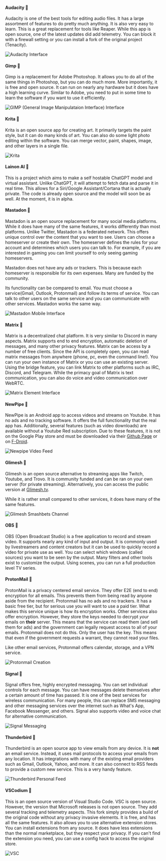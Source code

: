 #### Audacity <a style="text-decoration: none;" href="https://www.audacityteam.org/">&#128279;</a>

Audacity is one of the best tools for editing audio files. It has a large assortment of features to do pretty much anything. It is also very easy to learn. This is a great replacement for tools like Reaper. While this app is open source, one of the latest updates did add telemetry. You can block it with a firewall setting or you can install a fork of the original project (Tenacity).

![Audacity Interface](/assets/img/audacity.png)

#### Gimp <a style="text-decoration: none;" href="https://www.gimp.org/">&#128279;</a>

Gimp is a replacement for Adobe Photoshop. It allows you to do all of the same things in Photoshop, but you can do much more. More importantly, it is free and open source. It can run on nearly any hardware but it does have a high learning curve. Similar to Adobe, you need to put in some time to learn the software if you want to use it efficiently.

![GIMP (General Image Manipulataion Interface) Interface](/assets/img/gimp.png)

#### Krita <a style="text-decoration: none;" href="https://krita.org/en/">&#128279;</a>

Krita is an open source app for creating art. It primarily targets the paint style, but it can do many kinds of art. You can also do some light photo editing within the software. You can merge vector, paint, shapes, image, and other layers in a single file.

![Krita](/assets/img/krita.png)

#### Lainon AI <a style="text-decoration: none;" href="https://laion.ai/">&#128279;</a>

This is a project which aims to make a self hostable ChatGPT model and virtual assistant. Unlike ChatGPT, it will attempt to fetch data and parse it in real time. This allows for a Siri/Google Assistant/Cortana that is actually private. The code is already open source and the model will soon be as well. At the moment, it is in alpha.

#### Mastadon <a style="text-decoration: none;" href="https://joinmastodon.org/">&#128279;</a>

Mastadon is an open source replacement for many social media platforms. While it does have many of the same features, it works differently than most platforms. Unlike Twitter, Mastadon is a federated network. This offers unique control over the content that you want to see. Users can choose a homeserver or create their own. The homeserver defines the rules for your account and determines which users you can talk to. For example, if you are interested in gaming you can limit yourself to only seeing gaming homeservers.

Mastadon does not have any ads or trackers. This is because each homeserver is responsible for its own expenses. Many are funded by the community.

Its functionality can be compared to email. You must choose a service(Gmail, Outlook, Protonmail) and follow its terms of service. You can talk to other users on the same service and you can communicate with other services. Mastadon works the same way.

![Mastadon Mobile Interface](/assets/img/mastadon.webp)

#### Matrix <a style="text-decoration: none;" href="https://matrix.org/">&#128279;</a>

Matrix is a decentralized chat platform. It is very similar to Discord in many aspects. Matrix supports end to end encryption, automatic deletion of messages, and many other privacy features. Matrix can be access by a number of free clients. Since the API is completely open, you can read matrix messages from anywhere (phone, pc, even the command line!). You can run your own instance of Matrix or you can use an existing server. Using the bridge feature, you can link Matrix to other platforms such as IRC, Discord, and Telegram. While the primacy goal of Matrix is text communication, you can also do voice and video communication over WebRTC.

![Matrix Element Interface](/assets/img/matrix.png)

#### NewPipe <a style="text-decoration: none;" href="https://newpipe.net/">&#128279;</a>

NewPipe is an Android app to access videos and streams on Youtube. It has no ads and no tracking software. It offers the full functionality that the real app has. Additionally, several features (such as video downloads) are available without a Youtube Red subscription. Due to these features, it is not on the Google Play store and must be downloaded via their [Github Page](https://github.com/TeamNewPipe/NewPipe/releases) or on [F-Droid](https://f-droid.org/packages/org.schabi.newpipe/).

![Newpipe Video Feed](/assets/img/newpipe.png)

#### Glimesh <a style="text-decoration: none;" href="https://glimesh.tv">&#128279;</a>

Glimesh is an open source alternative to streaming apps like Twitch, Youtube, and Trovo. It is community funded and can be ran on your own server (for private streaming). Alternatively, you can access the public version at [Glimesh.tv](https://glimesh.tv).

While it is rather small compared to other services, it does have many of the same features.

![Glimesh Smashbets Channel](/assets/img/glimesh.png)

#### OBS <a style="text-decoration: none;" href="https://obsproject.com/">&#128279;</a>

OBS (Open Broadcast Studio) is a free application to record and stream video. It supports nearly any kind of input and output. It is commonly used by livestreamers and content creators but it can be used to quickly record a video for private use as well. You can select which windows (called sources) you want to be seen by the output. Many filters and other tools exist to customize the output. Using scenes, you can run a full production level TV series.

#### ProtonMail <a style="text-decoration: none;" href="https://proton.me/mail">&#128279;</a>

ProtonMail is a privacy centered email service. They offer E2E (end to end) encryption for all emails. This prevents them from being read by anyone aside from the recipient. Protonmail has no ads and no trackers. It has a basic free tier, but for serious use you will want to use a paid tier. What makes this service unique is how its encryption works. Other services also offer encryption. However, they store the keys needed to decrypt *your* emails on **their** server. This means that the service can read them (and sell them for ads) and the government can legally request access to all of your emails. Protonmail does not do this. Only the user has the key. This means that even if the government requests a warrant, they cannot read your files.

Like other email services, Protonmail offers calendar, storage, and a VPN service.

![Protonmail Creation](/assets/img/protonmail.png)

#### Signal <a style="text-decoration: none;" href="https://www.signal.org/">&#128279;</a>

Signal offers free, highly encrypted messaging. You can set individual controls for each message. You can have messages delete themselves after a certain amount of time has passed. It is one of the best services for wireless communication. For many people, this can replace SMS messaging and other messaging services over the internet such as What's App, Facebook Messenger, and others. Signal also supports video and voice chat for alternative communication.

![Signal Messaging](/assets/img/signal.png)

#### Thunderbird <a style="text-decoration: none;" href="https://www.thunderbird.net/en-US/">&#128279;</a>

Thunderbird is an open source app to view emails from any device. It is **not** an email service. Instead, it uses mail protocols to access your emails from any location. It has integrations with many of the existing email providers such as Gmail, Outlook, Yahoo, and more. It can also connect to RSS feeds to provide a custom new service. This is a very handy feature.

![Thunderbird Personal Feed](/assets/img/thunderbird.png)

#### VSCodium <a style="text-decoration: none;" href="https://vscodium.com/">&#128279;</a>

This is an open source version of Visual Studio Code. VSC is open source. However, the version that Microsoft releases is not open source. They add several tracking and telemetry aspects. This fork simply provides a build of the original code without any privacy invasive elements. It is free, and has all the same features. It also allows you to use alternative extension stores. You can install extensions from any source. It does have less extensions than the normal marketplace, but they respect your privacy. If you can't find the extension you need, you can use a config hack to access the original store.

![VSC](/assets/img/vscodium.png)